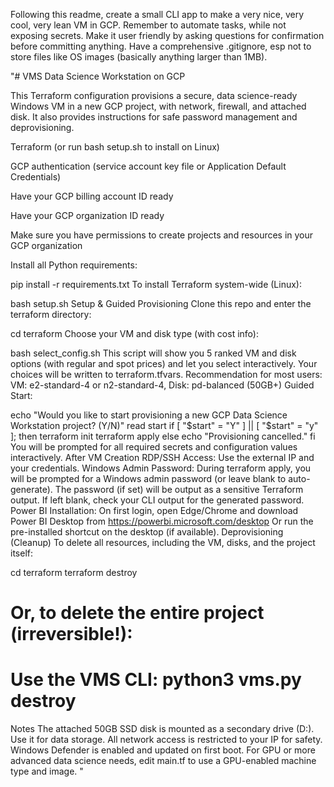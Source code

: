 Following this readme, create a small CLI app to make a very nice, very cool, very lean VM in GCP.
Remember to automate tasks, while not exposing secrets.
Make it user friendly by asking questions for confirmation before committing anything.
Have a comprehensive .gitignore, esp not to store files like OS images (basically anything larger than 1MB).

"# VMS Data Science Workstation on GCP

This Terraform configuration provisions a secure, data science-ready Windows VM in a new GCP project, with network, firewall, and attached disk. It also provides instructions for safe password management and deprovisioning.

Terraform (or run bash setup.sh to install on Linux)

GCP authentication (service account key file or Application Default Credentials)

Have your GCP billing account ID ready

Have your GCP organization ID ready

Make sure you have permissions to create projects and resources in your GCP organization

Install all Python requirements:

 pip install -r requirements.txt
To install Terraform system-wide (Linux):

 bash setup.sh
Setup & Guided Provisioning
Clone this repo and enter the terraform directory:

cd terraform
Choose your VM and disk type (with cost info):

bash select_config.sh
This script will show you 5 ranked VM and disk options (with regular and spot prices) and let you select interactively.
Your choices will be written to terraform.tfvars.
Recommendation for most users: VM: e2-standard-4 or n2-standard-4, Disk: pd-balanced (50GB+)
Guided Start:

echo "Would you like to start provisioning a new GCP Data Science Workstation project? (Y/N)"
read start
if [ "$start" = "Y" ] || [ "$start" = "y" ]; then
  terraform init
  terraform apply
else
  echo "Provisioning cancelled."
fi
You will be prompted for all required secrets and configuration values interactively.
After VM Creation
RDP/SSH Access: Use the external IP and your credentials.
Windows Admin Password:
During terraform apply, you will be prompted for a Windows admin password (or leave blank to auto-generate).
The password (if set) will be output as a sensitive Terraform output. If left blank, check your CLI output for the generated password.
Power BI Installation:
On first login, open Edge/Chrome and download Power BI Desktop from https://powerbi.microsoft.com/desktop
Or run the pre-installed shortcut on the desktop (if available).
Deprovisioning (Cleanup)
To delete all resources, including the VM, disks, and the project itself:

cd terraform
terraform destroy
# Or, to delete the entire project (irreversible!):
# Use the VMS CLI: python3 vms.py destroy
Notes
The attached 50GB SSD disk is mounted as a secondary drive (D:). Use it for data storage.
All network access is restricted to your IP for safety.
Windows Defender is enabled and updated on first boot.
For GPU or more advanced data science needs, edit main.tf to use a GPU-enabled machine type and image.
"
